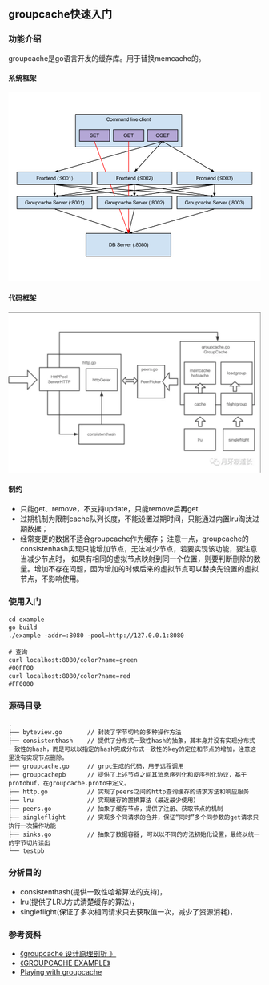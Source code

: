 ## groupcache快速入门

### 功能介绍
groupcache是go语言开发的缓存库。用于替换memcache的。
#### 系统框架
![](./2.png)


#### 代码框架
![](./1.png)


####  制约
+ 只能get、remove，不支持update，只能remove后再get
+ 过期机制为限制cache队列长度，不能设置过期时间，只能通过内置lru淘汰过期数据；
+  经常变更的数据不适合groupcache作为缓存；
注意一点，groupcache的consistenhash实现只能增加节点，无法减少节点，若要实现该功能，要注意当减少节点时，
如果有相同的虚拟节点映射到同一个位置，则要判断删除的数量。增加不存在问题，因为增加的时候后来的虚拟节点可以替换先设置的虚拟节点，不影响使用。

### 使用入门
```shell
cd example
go build
./example -addr=:8080 -pool=http://127.0.0.1:8080 

# 查询
curl localhost:8080/color?name=green
#00FF00
curl localhost:8080/color?name=red
#FF0000

```

### 源码目录
 ```shell script
.
├── byteview.go       // 封装了字节切片的多种操作方法
├── consistenthash    // 提供了分布式一致性hash的抽象，其本身并没有实现分布式一致性的hash，而是可以以指定的hash完成分布式一致性的key的定位和节点的增加，注意这里没有实现节点删除。
├── groupcache.go     // grpc生成的代码，用于远程调用
├── groupcachepb      // 提供了上述节点之间其消息序列化和反序列化协议，基于protobuf，在groupcache.proto中定义。
├── http.go           // 实现了peers之间的http查询缓存的请求方法和响应服务
├── lru               // 实现缓存的置换算法（最近最少使用）
├── peers.go          // 抽象了缓存节点，提供了注册、获取节点的机制
├── singleflight      // 实现多个同请求的合并，保证“同时”多个同参数的get请求只执行一次操作功能
├── sinks.go          // 抽象了数据容器, 可以以不同的方法初始化设置，最终以统一的字节切片读出
└── testpb

```

### 分析目的
+ consistenthash(提供一致性哈希算法的支持)，
+ lru(提供了LRU方式清楚缓存的算法)，
+ singleflight(保证了多次相同请求只去获取值一次，减少了资源消耗)，


### 参考资料
+ [《groupcache 设计原理剖析 》](https://www.dazhuanlan.com/2019/12/11/5df07fcb62cae/?__cf_chl_jschl_tk__=e5a47b230d1b9d89eb3887cab036b09f2e3ea621-1590370196-0-AYcPFk14NmbUvag0bCwvLEwPGpXssbJuZhDvEpan7iZiKQi123FXqUvH-LsRSQaov7ybpQtzh-615A-1ZEDC54TuWv_6ZTwsr3zoEwubtJbUbw2J8PTOnzfviGoQB4UWA9Y1ZVzP5QLQ2BCSNlSYxDlegJsosJAV1xJQf06FNkbXPBEAh0SCE29OAzUhpZx1qOKfiUjkI1NNltnexAUoGKVMymm9ocKiWwcq4y_CnUX3xNGz6wyOTmUjQ0RrS1qcQDN8Z-0Jrzn9z1VbzCbEc8R-bdwdkzo7hqaHZ3goA0AQMpxVWxzRjbsy4YIf7vHWEg)
+ [《GROUPCACHE EXAMPLE》](https://sconedocs.github.io/groupcacheUseCase/)
+ [Playing with groupcache](https://capotej.com/blog/2013/07/28/playing-with-groupcache/)
